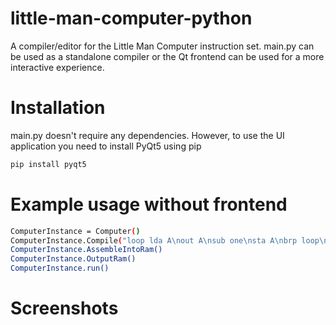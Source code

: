 # little-man-computer-python

A compiler/editor for the Little Man Computer instruction set.  main.py can be used as a standalone compiler or the Qt frontend can be used for a more interactive experience.

# Installation
main.py doesn't require any dependencies. However, to use the UI application you need to install PyQt5 using pip
```bash
pip install pyqt5
```

# Example usage without frontend

```bash
ComputerInstance = Computer()
ComputerInstance.Compile("loop lda A\nout A\nsub one\nsta A\nbrp loop\nhlt\nA dat 10\none dat 1")
ComputerInstance.AssembleIntoRam()
ComputerInstance.OutputRam()
ComputerInstance.run()
```

# Screenshots

